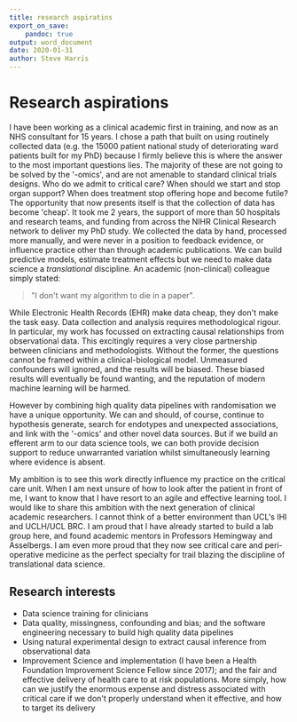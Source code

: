 ```yaml
---
title: research aspiratins
export_on_save:
    pandoc: true
output: word_document
date: 2020-01-31
author: Steve Harris
---
```


# Research aspirations

I have been working as a clinical academic first in training, and now as an NHS consultant for 15 years. I chose a path that built on using routinely collected data (e.g. the 15000 patient national study of deteriorating ward patients built for my PhD) because I firmly believe this is where the answer to the most important questions lies. The majority of these are not going to be solved by the '-omics', and are not amenable to standard clinical trials designs. Who do we admit to critical care? When should we start and stop organ support? When does treatment stop offering hope and become futile?
The opportunity that now presents itself is that the collection of data has become 'cheap'. It took me 2 years, the support of more than 50 hospitals and research teams, and funding from across the NIHR Clinical Research network to deliver my PhD study. We collected the data by hand, processed more manually, and were never in a position to feedback evidence, or influence practice other than through academic publications. We can build predictive models, estimate treatment effects but we need to make data science a _translational_ discipline. An academic (non-clinical) colleague simply stated:

> "I don't want my algorithm to die in a paper". 

While Electronic Health Records (EHR) make data cheap, they don't make the task easy. Data collection and analysis requires methodological rigour. In particular, my work has focussed on extracting causal relationships from observational data. This excitingly requires a very close partnership between clinicians and methodologists. Without the former, the questions cannot be framed within a clinical-biological model. Unmeasured confounders will ignored, and the results will be biased. These biased results will eventually be found wanting, and the reputation of modern machine learning will be harmed.

However by combining high quality data pipelines with randomisation we have a unique opportunity. We can and should, of course, continue to hypothesis generate, search for endotypes and unexpected associations, and link with the '-omics' and other novel data sources. But if we build an efferent arm to our data science tools, we can both provide decision support to reduce unwarranted variation whilst simultaneously learning where evidence is absent.

My ambition is to see this work directly influence my practice on the critical care unit. When I am next unsure of how to look after the patient in front of me, I want to know that I have resort to an agile and effective learning tool. I would like to share this ambition with the next generation of clinical academic researchers. I cannot think of a better environment than UCL's IHI and UCLH/UCL BRC. I am proud that I have already started to build a lab group here, and found academic mentors in Professors Hemingway and Asselbergs. I am even more proud that they now see critical care and peri-operative medicine as the perfect specialty for trail blazing the discipline of translational data science.

## Research interests

- Data science training for clinicians
- Data quality, missingness, confounding and bias; and the software engineering necessary to build high quality data pipelines
- Using natural experimental design to extract causal inference from observational data
- Improvement Science and implementation (I have been a Health Foundation Improvement Science Fellow since 2017); and the fair and effective delivery of health care to at risk populations. More simply, how can we justify the enormous expense and distress associated with critical care if we don't properly understand when it effective, and how to target its delivery  